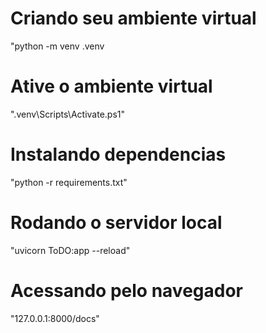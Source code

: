 # Criando seu ambiente virtual
"python -m venv .venv
# Ative o ambiente virtual
".venv\Scripts\Activate.ps1"
# Instalando dependencias
"python -r requirements.txt"
# Rodando o servidor local
"uvicorn ToDO:app --reload"
# Acessando pelo navegador
"127.0.0.1:8000/docs"
